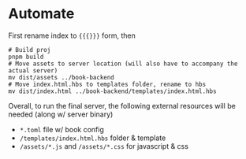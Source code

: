 # Automate

First rename index to `{{{}}}` form, then

```shell
# Build proj
pnpm build
# Move assets to server location (will also have to accompany the actual server)
mv dist/assets ../book-backend
# Move index.html.hbs to templates folder, rename to hbs
mv dist/index.html ../book-backend/templates/index.html.hbs
```

Overall, to run the final server, the following external resources will be needed (along w/ server binary)

- `*.toml` file w/ book config
- `/templates/index.html.hbs` folder & template
- `/assets/*.js` and `/assets/*.css` for javascript & css
